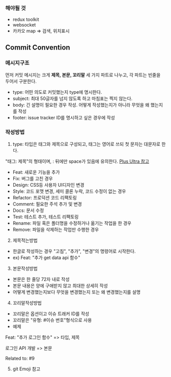 ### 해야될 것

- redux toolkit
- websocket
- 카카오 map => 검색, 위치표시

## Commit Convention

### 메시지구조

먼저 커밋 메시지는 크게 **제목, 본문, 꼬리말** 세 가지 파트로 나누고, 각 파트는 빈줄을 두어서 구분한다.

- type: 어떤 의도로 커밋했는지 type에 명시한다.
- subject: 최대 50글자를 넘지 않도록 하고 마침표는 찍지 않는다.
- body: 긴 설명이 필요한 경우 작성. 어떻게 작성했는지가 아니라 무엇을 왜 했는지를 작성
- footer: issue tracker ID를 명시하고 싶은 경우에 작성

### 작성방법

1. type: 타입은 태그와 제목으로 구성되고, 태그는 영어로 쓰되 첫 문자는 대문자로 한다.

"태그: 제목"의 형태이며, : 뒤에만 space가 있음에 유의한다.
<a href="https://overcome-the-limits.tistory.com/entry/%ED%98%91%EC%97%85-%ED%98%91%EC%97%85%EC%9D%84-%EC%9C%84%ED%95%9C-%EA%B8%B0%EB%B3%B8%EC%A0%81%EC%9D%B8-git-%EC%BB%A4%EB%B0%8B%EC%BB%A8%EB%B2%A4%EC%85%98-%EC%84%A4%EC%A0%95%ED%95%98%EA%B8%B0">Plus Ultra 참고</a>

- Feat: 새로운 기능을 추가
- Fix: 버그를 고친 경우
- Design: CSS등 사용자 UI디자인 변경
- Style: 코드 포맷 변경, 세미 콜론 누락, 코드 수정이 없는 경우
- Refactor: 프로덕션 코드 리팩토링
- Comment: 필요한 주석 추가 및 변경
- Docs: 문서 수정
- Test: 테스트 추가, 테스트 리팩토링
- Rename: 파일 혹은 폴더명을 수정하거나 옮기는 작업을 한 경우
- Remove: 파일을 삭제하는 작업만 수행한 경우

2. 제목적는방법

- 한글로 작성하는 경우 "고침", "추가", "변경"의 명령어로 시작한다.
- ex) Feat: "추가 get data api 함수"

3. 본문작성방법

- 본문은 한 줄당 72자 내로 작성
- 본문 내용은 양에 구애받지 않고 최대한 상세히 작성
- 어떻게 변경했는지보다 무엇을 변경했는지 또는 왜 변경했는지를 설명

4. 꼬리말작성방법

- 꼬리말은 옵션이고 이슈 트래커 ID를 작성
- 꼬리말은 "유형: #이슈 번호"형식으로 사용
- 예제

Feat: "추가 로그인 함수" => 타입, 제목

로그인 API 개발 => 본문

Related to: #9

5. git Emoji 참고
